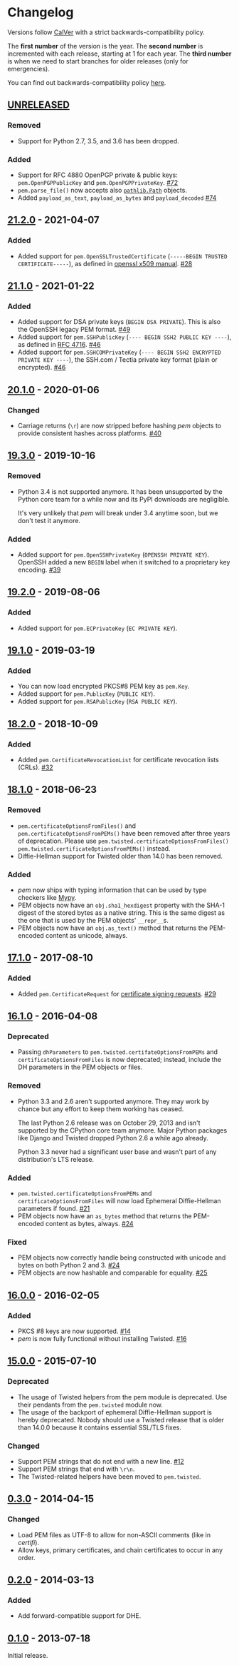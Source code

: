 # Changelog

Versions follow [CalVer](https://calver.org) with a strict backwards-compatibility policy.

The **first number** of the version is the year.
The **second number** is incremented with each release, starting at 1 for each year.
The **third number** is when we need to start branches for older releases (only for emergencies).

You can find out backwards-compatibility policy [here](https://github.com/hynek/pem/blob/main/.github/SECURITY.md).

<!-- changelog follows -->

## [UNRELEASED](https://github.com/hynek/pem/compare/21.2.0...HEAD)

### Removed

- Support for Python 2.7, 3.5, and 3.6 has been dropped.


### Added

- Support for RFC 4880 OpenPGP private & public keys: `pem.OpenPGPPublicKey` and `pem.OpenPGPPrivateKey`.
  [#72](https://github.com/hynek/pem/issues/72)
- `pem.parse_file()` now accepts also [`pathlib.Path`](https://docs.python.org/3/library/pathlib.html#pathlib.Path) objects.
- Added `payload_as_text`, `payload_as_bytes` and `payload_decoded`
  [#74](https://github.com/hynek/pem/pull/74)


## [21.2.0](https://github.com/hynek/pem/compare/21.1.0...21.2.0) - 2021-04-07

### Added

- Added support for `pem.OpenSSLTrustedCertificate` (`-----BEGIN TRUSTED CERTIFICATE-----`), as defined in [openssl x509 manual](https://www.openssl.org/docs/man1.1.1/man1/x509.html).
  [#28](https://github.com/hynek/pem/issues/28)


## [21.1.0](https://github.com/hynek/pem/compare/20.1.0...21.1.0) - 2021-01-22

### Added

- Added support for DSA private keys (`BEGIN DSA PRIVATE`).
  This is also the OpenSSH legacy PEM format.
  [#49](https://github.com/hynek/pem/issues/49)
- Added support for `pem.SSHPublicKey` (`---- BEGIN SSH2 PUBLIC KEY ----`), as defined in [RFC 4716](https://tools.ietf.org/html/rfc4716).
  [#46](https://github.com/hynek/pem/pull/46)
- Added support for `pem.SSHCOMPrivateKey` (`---- BEGIN SSH2 ENCRYPTED PRIVATE KEY ----`), the SSH.com / Tectia private key format (plain or encrypted).
  [#46](https://github.com/hynek/pem/pull/46)


## [20.1.0](https://github.com/hynek/pem/compare/19.3.0...20.1.0) - 2020-01-06

### Changed

- Carriage returns (`\r`) are now stripped before hashing *pem* objects to provide consistent hashes across platforms.
  [#40](https://github.com/hynek/pem/issues/40)


## [19.3.0](https://github.com/hynek/pem/compare/19.2.0...19.3.0) - 2019-10-16

### Removed

- Python 3.4 is not supported anymore.
  It has been unsupported by the Python core team for a while now and its PyPI downloads are negligible.

  It's very unlikely that *pem* will break under 3.4 anytime soon, but we don't test it anymore.

### Added

- Added support for `pem.OpenSSHPrivateKey` (`OPENSSH PRIVATE KEY`).
  OpenSSH added a new `BEGIN` label when it switched to a proprietary key encoding.
  [#39](https://github.com/hynek/pem/pull/39)


## [19.2.0](https://github.com/hynek/pem/compare/19.1.0...19.2.0) - 2019-08-06

### Added

- Added support for `pem.ECPrivateKey` (`EC PRIVATE KEY`).


## [19.1.0](https://github.com/hynek/pem/compare/18.2.0...19.1.0) - 2019-03-19

### Added

- You can now load encrypted PKCS#8 PEM key as `pem.Key`.
- Added support for `pem.PublicKey` (`PUBLIC KEY`).
- Added support for `pem.RSAPublicKey` (`RSA PUBLIC KEY`).


## [18.2.0](https://github.com/hynek/pem/compare/18.1.0...18.2.0) - 2018-10-09

### Added

- Added `pem.CertificateRevocationList` for certificate revocation lists (CRLs).
  [#32](https://github.com/hynek/pem/pull/32)


## [18.1.0](https://github.com/hynek/pem/compare/17.1.0...18.1.0) - 2018-06-23

### Removed

- `pem.certificateOptionsFromFiles()` and `pem.certificateOptionsFromPEMs()` have been removed after three years of deprecation.
  Please use `pem.twisted.certificateOptionsFromFiles()` `pem.twisted.certificateOptionsFromPEMs()` instead.
- Diffie-Hellman support for Twisted older than 14.0 has been removed.


### Added

- *pem* now ships with typing information that can be used by type checkers like [Mypy](http://mypy-lang.org).
- PEM objects now have an `obj.sha1_hexdigest` property with the SHA-1 digest of the stored bytes  as a native string.
  This is the same digest as the one that is used by the PEM objects' `__repr__`s.
- PEM objects now have an `obj.as_text()` method that returns the PEM-encoded content as unicode, always.


## [17.1.0](https://github.com/hynek/pem/compare/16.1.0...17.1.0) - 2017-08-10

### Added

- Added `pem.CertificateRequest` for [certificate signing requests](https://en.wikipedia.org/wiki/Certificate_signing_request).
  [#29](https://github.com/hynek/pem/pull/29)


## [16.1.0](https://github.com/hynek/pem/compare/16.0.0...16.1.0) - 2016-04-08

### Deprecated

- Passing `dhParameters` to `pem.twisted.certifateOptionsFromPEMs` and `certificateOptionsFromFiles` is now deprecated;
  instead, include the DH parameters in the PEM objects or files.

### Removed

- Python 3.3 and 2.6 aren't supported anymore.
  They may work by chance but any effort to keep them working has ceased.

  The last Python 2.6 release was on October 29, 2013 and isn't supported by the CPython core team anymore.
  Major Python packages like Django and Twisted dropped Python 2.6 a while ago already.

  Python 3.3 never had a significant user base and wasn't part of any distribution's LTS release.

### Added

- `pem.twisted.certificateOptionsFromPEMs` and `certificateOptionsFromFiles` will now load Ephemeral Diffie-Hellman parameters if found.
  [#21](https://github.com/hynek/pem/pull/21)
- PEM objects now have an `as_bytes` method that returns the PEM-encoded content as bytes, always.
  [#24](https://github.com/hynek/pem/pull/24)


### Fixed

- PEM objects now correctly handle being constructed with unicode and bytes on both Python 2 and 3.
  [#24](https://github.com/hynek/pem/pull/24)
- PEM objects are now hashable and comparable for equality.
  [#25](https://github.com/hynek/pem/pull/25)


## [16.0.0](https://github.com/hynek/pem/compare/15.0.0...16.0.0) - 2016-02-05

### Added

- PKCS #8 keys are now supported.
  [#14](https://github.com/hynek/pem/pull/14)
- *pem* is now fully functional without installing Twisted.
  [#16](https://github.com/hynek/pem/pull/16)


## [15.0.0](https://github.com/hynek/pem/compare/0.3.0...15.0.0) - 2015-07-10

### Deprecated

- The usage of Twisted helpers from the pem module is deprecated.
  Use their pendants from the `pem.twisted` module now.
- The usage of the backport of ephemeral Diffie-Hellman support is hereby deprecated.
  Nobody should use a Twisted release that is older than 14.0.0 because it contains essential SSL/TLS fixes.

### Changed

- Support PEM strings that do not end with a new line.
  [#12](https://github.com/hynek/pem/pull/12)
- Support PEM strings that end with `\r\n`.
- The Twisted-related helpers have been moved to `pem.twisted`.


## [0.3.0](https://github.com/hynek/pem/compare/0.2.0...0.3.0) - 2014-04-15

### Changed

- Load PEM files as UTF-8 to allow for non-ASCII comments (like in *certifi*).
- Allow keys, primary certificates, and chain certificates to occur in any order.


## [0.2.0](https://github.com/hynek/pem/compare/v0.1.0...0.2.0) - 2014-03-13

### Added

- Add forward-compatible support for DHE.


## [0.1.0](https://github.com/hynek/pem/tree/v0.1.0) - 2013-07-18

Initial release.
